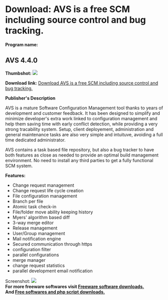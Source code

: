 # Download: AVS is a free SCM including source control and bug tracking.

**Program name:**

## AVS 4.4.0

  
**Thumbshot:** ![](http://www.freewarefiles.com/screenshot/avs105_md.gif)   
  
**Download link:** [Download AVS is a free SCM including source control and bug tracking.](http://freesoftwares.boysofts.com/AVS_program_27624.html)  
  


**Publisher's Description**  
  


AVS is a mature Software Configuration Management tool thanks to years of development and customer feedback. It has been designed to simplify and minimize developer's extra work linked to configuration management and help them saving time with early conflict detection, while providing a very strong tracability system. Setup, client deployement, administration and general maintenance tasks are also very simple and intuituve, avoiding a full time dedicated administrator. 

AVS contains a task based file repository, but also a bug tracker to have both features as close as needed to provide an optimal build management environment. No need to install any third parties to get a fully functional SCM system.

**Features:**

  * Change request management 
  * Change request life cycle creation 
  * File configuration management 
  * Branch per file 
  * Atomic task check-in 
  * File/folder move ability keeping history 
  * Myers' algorithm based diff 
  * 3-way merge editor 
  * Release management 
  * User/Group management 
  * Mail notification engine 
  * Secured communication through https 
  * configuration filter 
  * parallel configurations 
  * merge manager 
  * change request statistics 
  * parallel development email notification 

  
  
Screenshot: ![](http://www.freewarefiles.com/screenshot/avs105.gif)   
**For more freeware softwares visit [Freeware software downloads.](http://freesoftwares.boysofts.com/)**   
**And [Free softwares and php script downloads.](http://www.boysofts.com/)**
